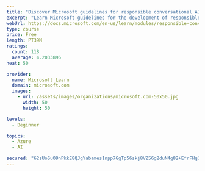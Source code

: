 ```yaml
---
title: "Discover Microsoft guidelines for responsible conversational AI development"
excerpt: "Learn Microsoft guidelines for the development of responsible conversational AI, such as chat bots and voice-controlled systems."
webUrl: https://docs.microsoft.com/en-us/learn/modules/responsible-conversational-ai/
type: course
price: Free
length: PT39M
ratings:
  count: 118
  average: 4.2033896
heat: 50

provider:
  name: Microsoft Learn
  domain: microsoft.com
  images:
    - url: /assets/images/organizations/microsoft.com-50x50.jpg
      width: 50
      height: 50

levels:
  - Beginner

topics:
  - Azure
  - AI

secured: "62sUoSuO9nPkkE8QJgYabames1npp7GgTp56skj8VZ5Gg2duN4g82+EfrFHg3bGcp8gqAKJscL9hbpvEeC/VOdtJSanitPtoHIxpMX2erKES9bqsLDO7WVvqEmxa/j+qA+IbsRvCprbRdNfIUvBeBAna2SlWU4ouTG2Y0Esq5kM87vSD4ChWKFEKcf8MvgFWxp3vhAFt60a9NWrvK3hGuT7VnzCNiJbzcmIrkAE0Ruv3J33M+eBXH7SBZreiPJHKtMKAkVaB05ORGrgj9vNq15lAkmumejo0wTnW3PWD8IV66S3kHMaoHQyurPEk+rG5ULqqJpledZkBtYWUJzWDOEb/P9BoYRHqWtxPG7A4OMNU0IWV9v0ZHCYUehnSFZiBIg2eqftJpeadjGb15KMnGRg83z9LpppoNN6EvPg/MME=;xNUoE804+7b7d5kqq7/K0w=="
---
```


